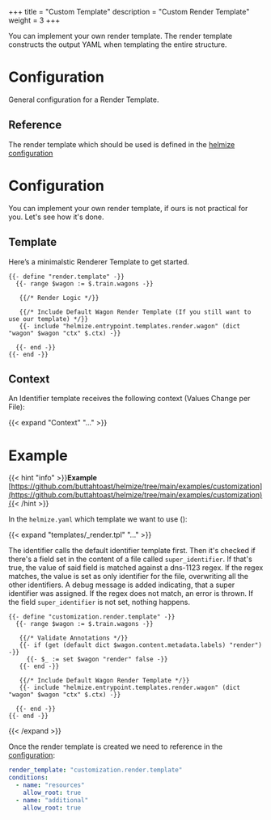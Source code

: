 +++
title = "Custom Template"
description = "Custom Render Template"
weight = 3
+++

You can implement your own render template. The render template constructs the output YAML when templating the entire structure.

# Configuration

General configuration for a Render Template.

## Reference

The render template which should be used is defined in the [helmize configuration](../../configuration/helmize/#render_template)





# Configuration

You can implement your own render template, if ours is not practical for you. Let's see how it's done.


## Template

Here’s a minimalstic Renderer Template to get started.

```go-text-template
{{- define "render.template" -}}
  {{- range $wagon := $.train.wagons -}}

   {{/* Render Logic */}}

   {{/* Include Default Wagon Render Template (If you still want to use our template) */}}
   {{- include "helmize.entrypoint.templates.render.wagon" (dict "wagon" $wagon "ctx" $.ctx) -}}

  {{- end -}}
{{- end -}}
```

## Context

An Identifier template receives the following context (Values Change per File):

{{< expand "Context" "..." >}}


# Example

{{< hint "info" >}}**Example** [https://github.com/buttahtoast/helmize/tree/main/examples/customization](https://github.com/buttahtoast/helmize/tree/main/examples/customization){{< /hint >}}


In the `helmize.yaml` which template we want to use ():


{{< expand "templates/_render.tpl" "..." >}}

The identifier calls the default identifier template first. Then it's checked if there's a field set in the content of a file called `super_identifier`. If that's true, the value of said field is matched against a dns-1123 regex. If the regex matches, the value is set as only identifier for the file, overwriting all the other identifiers. A debug message is added indicating, that a super identifier was assigned. If the regex does not match, an error is thrown. If the field `super_identifier` is not set, nothing happens.


```go-text-template
{{- define "customization.render.template" -}}
  {{- range $wagon := $.train.wagons -}}

   {{/* Validate Annotations */}}
   {{- if (get (default dict $wagon.content.metadata.labels) "render")  -}}
     {{- $_ := set $wagon "render" false -}}
   {{- end -}}

   {{/* Include Default Wagon Render Template */}}
   {{- include "helmize.entrypoint.templates.render.wagon" (dict "wagon" $wagon "ctx" $.ctx) -}}

  {{- end -}}
{{- end -}}
```

{{< /expand >}}

Once the render template is created we need to reference in the [configuration](../../configuration/helmize/#render_template):

```yaml
render_template: "customization.render.template"
conditions:
  - name: "resources"
    allow_root: true
  - name: "additional"
    allow_root: true
```